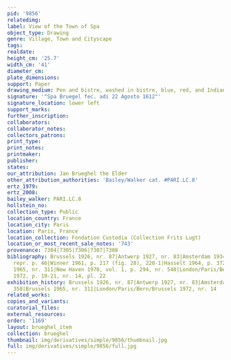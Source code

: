 ```yaml
---
pid: '9856'
relatedimg: 
label: View of the Town of Spa
object_type: Drawing
genre: Village, Town and Cityscape
tags: 
realdate: 
height_cm: '25.7'
width_cm: '41'
diameter_cm: 
plate_dimensions: 
support: Paper
drawing_medium: Pen and bistre, washed in bistre, blue, red, and Indian ink
signature: '"Spa Bruegel fec. adi 22 Agosto 1612"'
signature_location: lower left
support_marks: 
further_inscription: 
collaborators: 
collaborator_notes: 
collectors_patrons: 
print_type: 
print_notes: 
printmaker: 
publisher: 
states: 
our_attribution: Jan Brueghel the Elder
other_attribution_authorities: 'Bailey/Walker cat. #PARI.LC.8'
ertz_1979: 
ertz_2008: 
bailey_walker: PARI.LC.8
hollstein_no: 
collection_type: Public
location_country: France
location_city: Paris
location: Paris, France
location_collection: Fondation Custodia (Collection Frits Lugt)
location_or_most_recent_sale_notes: '743'
provenance: 7304|7305|7306|7307|7308
bibliography: Brussels 1926, nr. 87|Antwerp 1927, nr. 83|Amsterdam 1934, nr. 358,
  repr. p. 46|Winner 1961, p. 217 (fig. 28), 220-1|Hasselt 1964, p. 372 (repr.)|Brussels
  1965, nr. 311|New Haven 1970, vol. 1, p. 294, nr. 540|London/Paris/Bern/Brussels
  1972, p. 19-21, nr. 14, pl. 22
exhibition_history: Brussels 1926, nr. 87|Antwerp 1927, nr. 83|Amsterdam 1934, nr.
  358|Brussels 1965, nr. 311|London/Paris/Bern/Brussels 1972, nr. 14
related_works: 
copies_and_variants: 
curatorial_files: 
external_resources: 
order: '1169'
layout: brueghel_item
collection: brueghel
thumbnail: img/derivatives/simple/9856/thumbnail.jpg
full: img/derivatives/simple/9856/full.jpg
---
```

